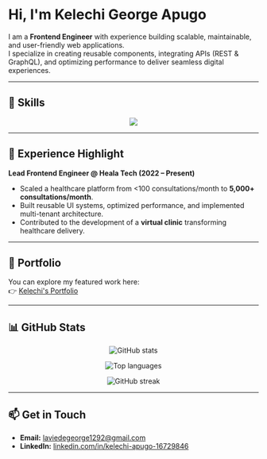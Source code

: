 # Hi, I'm Kelechi George Apugo

I am a **Frontend Engineer** with experience building scalable, maintainable, and user-friendly web applications.  
I specialize in creating reusable components, integrating APIs (REST & GraphQL), and optimizing performance to deliver seamless digital experiences.  

---

## 🔧 Skills  
<p align="center">
  <img src="https://skillicons.dev/icons?i=react,nextjs,typescript,javascript,tailwind,graphql,redux,html,css,git" />
</p>

---

## 💼 Experience Highlight  
**Lead Frontend Engineer @ Heala Tech (2022 – Present)**  
- Scaled a healthcare platform from <100 consultations/month to **5,000+ consultations/month**.  
- Built reusable UI systems, optimized performance, and implemented multi-tenant architecture.  
- Contributed to the development of a **virtual clinic** transforming healthcare delivery.  

---

## 📂 Portfolio  
You can explore my featured work here:  
👉 [Kelechi's Portfolio](https://laviedegeorge.notion.site/Kelechi-s-Portfolio-3070c534783b4cf9a3e2f596f6eeef0b)  

---

## 📊 GitHub Stats  
<p align="center">
  <img src="https://github-readme-stats.vercel.app/api?username=laviedegeorge&show_icons=true&theme=tokyonight" alt="GitHub stats" />
</p>

<p align="center">
  <img src="https://github-readme-stats.vercel.app/api/top-langs/?username=laviedegeorge&layout=compact&theme=tokyonight" alt="Top languages" />
</p>

<p align="center">
  <img src="https://github-readme-streak-stats.herokuapp.com/?user=laviedegeorge&theme=tokyonight" alt="GitHub streak" />
</p>

---

## 📫 Get in Touch  
- **Email:** [laviedegeorge1292@gmail.com](mailto:laviedegeorge1292@gmail.com)  
- **LinkedIn:** [linkedin.com/in/kelechi-apugo-16729846](https://www.linkedin.com/in/kelechi-apugo-16729846)  
